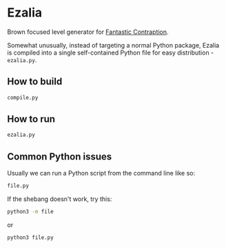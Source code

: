 # Ezalia

Brown focused level generator for [Fantastic Contraption](http://fantasticcontraption.com/original/).

Somewhat unusually, instead of targeting a normal Python package, Ezalia is compiled into a single self-contained Python file for easy distribution - `ezalia.py`.

## How to build

```sh
compile.py
```

## How to run

```sh
ezalia.py
```

## Common Python issues

Usually we can run a Python script from the command line like so:

```sh
file.py
```

If the shebang doesn't work, try this:

```sh
python3 -m file
```

or

```sh
python3 file.py
```

